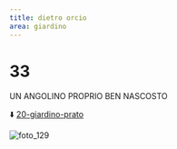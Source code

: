 ```yaml
---
title: dietro orcio
area: giardino
---
```

# 33
UN ANGOLINO PROPRIO BEN NASCOSTO

⬇️ [20-giardino-prato](20-giardino-prato.md)

![foto_129](_assets/preview_color/foto_129.jpg)